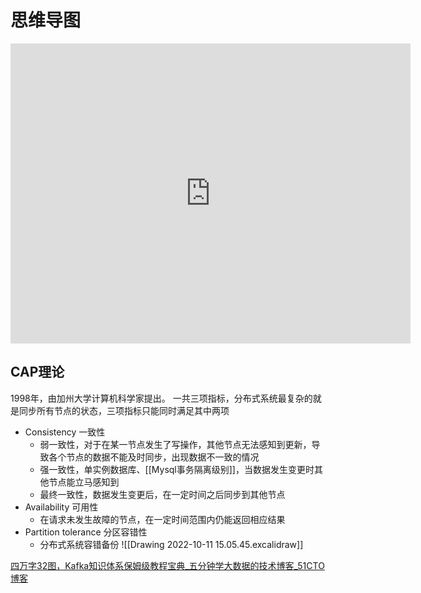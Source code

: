 
# 思维导图
<iframe id="embed_dom" name="embed_dom" frameborder="0" style="display:block;width:640px; height:480px;" src="https://www.processon.com/embed/6344dd2e0e3e740c57fdd769"></iframe>

## CAP理论

1998年，由加州大学计算机科学家提出。
一共三项指标，分布式系统最复杂的就是同步所有节点的状态，三项指标只能同时满足其中两项
- Consistency 一致性
	- 弱一致性，对于在某一节点发生了写操作，其他节点无法感知到更新，导致各个节点的数据不能及时同步，出现数据不一致的情况
	- 强一致性，单实例数据库、[[Mysql事务隔离级别]]，当数据发生变更时其他节点能立马感知到
	- 最终一致性，数据发生变更后，在一定时间之后同步到其他节点
- Availability 可用性
	- 在请求未发生故障的节点，在一定时间范围内仍能返回相应结果
- Partition tolerance 分区容错性
	- 分布式系统容错备份
![[Drawing 2022-10-11 15.05.45.excalidraw]]

[四万字32图，Kafka知识体系保姆级教程宝典_五分钟学大数据的技术博客_51CTO博客](https://blog.51cto.com/u_14932245/4340967)